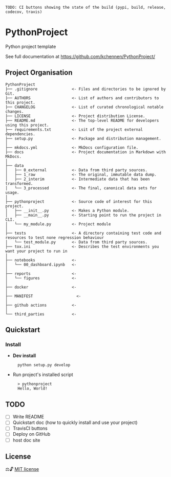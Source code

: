 `TODO: CI buttons showing the state of the build (pypi, build, release, codecov, travis)`

# PythonProject

Python project template

See full documentation at https://github.com/kchennen/PythonProject/

## Project Organisation

    PythonProject
    ├── .gitignore               <- Files and directories to be ignored by Git.
    ├── AUTHORS                  <- List of authors and contributors to this project.
    ├── CHANGELOG                <- List of curated chronological notable changes.
    ├── LICENSE                  <- Project distribution License.
    ├── README.md                <- The top-level README for developers using this project.
    ├── requirements.txt         <- Lsit of the project external dependencies.
    ├── setup.py                 <- Package and distribution management.
    │
    ├── mkdocs.yml               <- MkDocs configuration file.
    ├── docs                     <- Project documentation in Markdown with MkDocs.
    │
    ├── data
    │   ├── 0_external           <- Data from third party sources.
    │   ├── 1_raw                <- The original, immutable data dump.
    │   ├── 2_interim            <- Intermediate data that has been transformed.
    │   └── 3_processed          <- The final, canonical data sets for usage.
    │
    ├── pythonproject            <- Source code of interest for this project.
    │   ├── __init__.py          <- Makes a Python module.
    │   ├── __main__.py          <- Starting point to run the project in CLI.
    │   └── my_module.py         <- Project module
    │
    ├── tests                    <- A directory containing test code and resources to test none regression behaviour
    │   └── test_module.py       <- Data from third party sources.
    ├── tox.ini                  <- Describes the test environments you want your project to run in
    │
    ├── notebooks                <- 
    │   └── 00_dashboard.ipynb   <- 
    │
    ├── reports                  <- 
    │   └── figures              <- 
    │
    ├── docker                   <- 
    │    
    ├── MANIFEST                   <- 
    │
    ├── github actions           <- 
    │
    └── third_parties            <-

## Quickstart

### Install
- **Dev install**

        python setup.py develop

- Run project's installed script

        > pythonproject
        Hello, World!

## TODO
- [ ] Write README
- [ ] Quickstart doc (how to quickly install and use your project)
- [ ] TravisCI buttons
- [ ] Deploy on GitHub
- [ ] host doc site

## License
⚖️🔓 [MIT license](LICENSE)